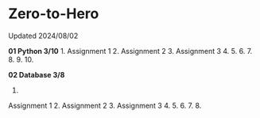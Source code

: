 # Zero-to-Hero

Updated 2024/08/02

**01 Python 3/10**
1.
  Assignment 1 
2.
  Assignment 2 
3.
  Assignment 3 
4.
5.
6.
7.
8.
9.
10.

**02 Database 3/8**

1.
  Assignment 1 
2.
  Assignment 2 
3.
  Assignment 3 
4.
5.
6.
7.
8.
